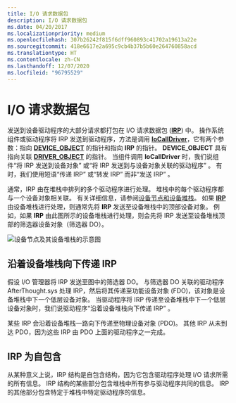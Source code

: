 ```yaml
---
title: I/O 请求数据包
description: I/O 请求数据包
ms.date: 04/20/2017
ms.localizationpriority: medium
ms.openlocfilehash: 307b26242f815f6dff960893c41702a19613a22e
ms.sourcegitcommit: 418e6617e2a695c9cb4b37b5b60e264760858acd
ms.translationtype: HT
ms.contentlocale: zh-CN
ms.lasthandoff: 12/07/2020
ms.locfileid: "96795529"
---
```

# <a name="io-request-packets"></a>I/O 请求数据包


发送到设备驱动程序的大部分请求都打包在 I/O 请求数据包 ([**IRP**](/windows-hardware/drivers/ddi/wdm/ns-wdm-_irp)) 中。 操作系统组件或驱动程序将 IRP 发送到驱动程序，方法是调用 [**IoCallDriver**](/windows-hardware/drivers/ddi/wdm/nf-wdm-iocalldriver)，它有两个参数：指向 [**DEVICE\_OBJECT**](/windows-hardware/drivers/ddi/wdm/ns-wdm-_device_object) 的指针和指向 **IRP** 的指针。 **DEVICE\_OBJECT** 具有指向关联 [**DRIVER\_OBJECT**](/windows-hardware/drivers/ddi/wdm/ns-wdm-_driver_object) 的指针。 当组件调用 **IoCallDriver** 时，我们说组件“将 IRP 发送到设备对象”  或“将 IRP 发送到与设备对象关联的驱动程序”  。 有时，我们使用短语“传递 IRP”  或“转发 IRP”  而非“发送 IRP”  。

通常，IRP 由在堆栈中排列的多个驱动程序进行处理。 堆栈中的每个驱动程序都与一个设备对象相关联。 有关详细信息，请参阅[设备节点和设备堆栈](device-nodes-and-device-stacks.md)。 如果 [**IRP**](/windows-hardware/drivers/ddi/wdm/ns-wdm-_irp) 由设备堆栈进行处理，则通常先将 **IRP** 发送至设备堆栈中的顶部设备对象。 例如，如果 **IRP** 由此图所示的设备堆栈进行处理，则会先将 IRP 发送至设备堆栈顶部的筛选器设备对象（筛选器 DO）。

![设备节点及其设备堆栈的示意图](images/prosewaredevicenode03.png)

## <a name="span-idpassing_an_irp_down_the_device_stackspanspan-idpassing_an_irp_down_the_device_stackspanspan-idpassing_an_irp_down_the_device_stackspanpassing-an-irp-down-the-device-stack"></a><span id="Passing_an_IRP_down_the_device_stack"></span><span id="passing_an_irp_down_the_device_stack"></span><span id="PASSING_AN_IRP_DOWN_THE_DEVICE_STACK"></span>沿着设备堆栈向下传递 IRP


假设 I/O 管理器将 IRP 发送至图中的筛选器 DO。 与筛选器 DO 关联的驱动程序 AfterThought.sys 处理 IRP，然后将其传递至功能设备对象 (FDO)，该对象是设备堆栈中下一个低层设备对象。 当驱动程序将 IRP 传递至设备堆栈中下一个低层设备对象时，我们说驱动程序“沿着设备堆栈向下传递 IRP”  。

某些 IRP 会沿着设备堆栈一路向下传递至物理设备对象 (PDO)。 其他 IRP 从未到达 PDO，因为这些 IRP 由 PDO 上面的驱动程序之一完成。

## <a name="span-idirps_are_self-containedspanspan-idirps_are_self-containedspanspan-idirps_are_self-containedspanirps-are-self-contained"></a><span id="IRPs_are_self-contained"></span><span id="irps_are_self-contained"></span><span id="IRPS_ARE_SELF-CONTAINED"></span>IRP 为自包含


从某种意义上说，IRP 结构是自包含结构，因为它包含驱动程序处理 I/O 请求所需的所有信息。 IRP 结构的某些部分包含堆栈中所有参与驱动程序共同的信息。 IRP 的其他部分包含特定于堆栈中特定驱动程序的信息。

 

